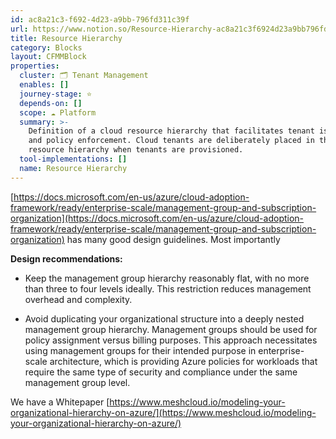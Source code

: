 ```yaml
---
id: ac8a21c3-f692-4d23-a9bb-796fd311c39f
url: https://www.notion.so/Resource-Hierarchy-ac8a21c3f6924d23a9bb796fd311c39f
title: Resource Hierarchy
category: Blocks
layout: CFMMBlock
properties:
  cluster: 🗂 Tenant Management
  enables: []
  journey-stage: ⭐️
  depends-on: []
  scope: ☁️ Platform
  summary: >-
    Definition of a cloud resource hierarchy that facilitates tenant isolation
    and policy enforcement. Cloud tenants are deliberately placed in this
    resource hierarchy when tenants are provisioned.
  tool-implementations: []
  name: Resource Hierarchy
---
```


[https://docs.microsoft.com/en-us/azure/cloud-adoption-framework/ready/enterprise-scale/management-group-and-subscription-organization](https://docs.microsoft.com/en-us/azure/cloud-adoption-framework/ready/enterprise-scale/management-group-and-subscription-organization) has many good design guidelines. Most importantly

**Design recommendations:**

- Keep the management group hierarchy reasonably flat, with no more than three to four levels ideally. This restriction reduces management
overhead and complexity.

- Avoid duplicating your organizational structure into a deeply
nested management group hierarchy. Management groups should be used for
policy assignment versus billing purposes. This approach necessitates
using management groups for their intended purpose in enterprise-scale
architecture, which is providing Azure policies for workloads that
require the same type of security and compliance under the same
management group level.



<!-- could not resolve mentioned page e872fb6f-6b6b-442f-9664-45322f8b86b4 --> 



We have a Whitepaper [https://www.meshcloud.io/modeling-your-organizational-hierarchy-on-azure/](https://www.meshcloud.io/modeling-your-organizational-hierarchy-on-azure/)